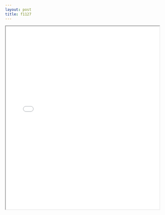 ```yaml
---
layout: post
title: f1127
---
```


<div class="pdf-container">
<iframe src="/ea/assets/pdfs/misc/f1127.pdf" height="600" width="100%" allowFullScreen="true"></iframe>
</div>

